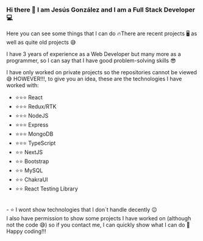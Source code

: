 ### Hi there 👋 I am Jesús González and I am a Full Stack Developer 💻

Here you can see some things that I can do 🔥There are recent projects 🖥️ as well as quite old projects 😅

I have 3 years of experience as a Web Developer but many more as a programmer, so I can say that I have good problem-solving skills 😎

I have only worked on private projects so the repositories cannot be viewed 😅 HOWEVER!!!, to give you an idea, these are the technologies I have worked with:

- ⭐⭐⭐ React
- ⭐⭐⭐ Redux/RTK
- ⭐⭐⭐ NodeJS
- ⭐⭐⭐ Express
- ⭐⭐⭐ MongoDB
- ⭐⭐⭐ TypeScript
- ⭐⭐ NextJS
- ⭐⭐ Bootstrap
- ⭐⭐ MySQL
- ⭐⭐ ChakraUI
- ⭐⭐ React Testing Library
<br/>
- ⭐ I wont show technologies that I don´t handle decently 😉
<br/>
I also have permission to show some projects I have worked on (although not the code 😅) so if you contact me, I can quickly show what I can do 💪
<br/>
Happy coding!!!

<!--

Here are some ideas to get you started:

- 🔭 I’m currently working on ...
- 🌱 I’m currently learning ...
- 🤔 I’m looking for help with ...
- 📫 How to reach me: ...
- 😄 Pronouns: ...
- ⚡ Fun fact: ...
-->
